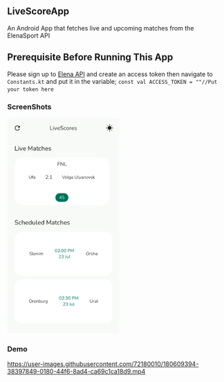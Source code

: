 ## LiveScoreApp
An Android App that fetches live and upcoming matches from the ElenaSport API

## Prerequisite Before Running This App
Please sign up to [Elena API](https://elenasport.io/) and create an access token then navigate to `Constants.kt` and put
it in the variable;
``
const val ACCESS_TOKEN = ""//Put your token here
``

### ScreenShots
<img src="screenshots/screenshot1.png" width="260">

### Demo
https://user-images.githubusercontent.com/72180010/180609394-38397849-0180-44f6-8ad4-ca69c1ca18d9.mp4